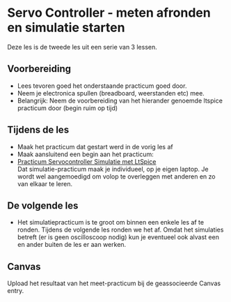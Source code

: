 # Servo Controller - meten afronden en simulatie starten

Deze les is de tweede les uit een serie van 3 lessen. 

## Voorbereiding
- Lees tevoren goed het onderstaande practicum goed door.
- Neem je electronica spullen (breadboard, weerstanden etc) mee.
- Belangrijk: Neem de voorbereiding van het hierander genoemde ltspice practicum door (begin ruim op tijd)

## Tijdens de les

- Maak het practicum dat gestart werd in de vorig les af
- Maak aansluitend een begin aan het practicum:
- [Practicum Servocontroller Simulatie met LtSpice](../hardware-interfacing/basis-elektronica/ltspice/practicum-ltspice.md)     
Dat simulatie-practicum maak je individueel, op je eigen laptop. Je wordt wel aangemoedigd om volop te overleggen met anderen en zo van elkaar te leren.
  
## De volgende les
- Het simulatiepracticum is te groot om binnen een enkele les af te ronden. Tijdens de volgende les ronden we het af. Omdat het simulaties betreft (er is geen oscilloscoop nodig) kun je eventueel ook alvast een en ander buiten de les er aan werken.

## Canvas
Upload het resultaat van het meet-practicum bij de geassocieerde Canvas entry.